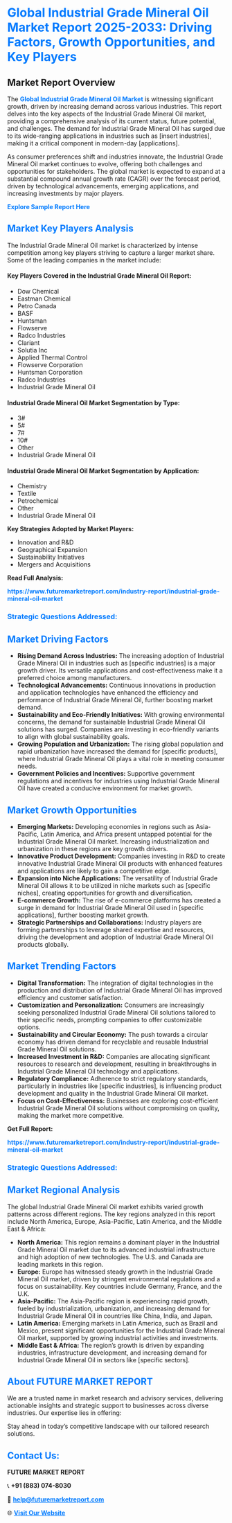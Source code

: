 <h1 style="color: #007BFF;">Global Industrial Grade Mineral Oil Market Report 2025-2033: Driving Factors, Growth Opportunities, and Key Players</h1>

<section id="overview">
<h2>Market Report Overview</h2>
<p>The <a href="https://www.futuremarketreport.com/industry-report/industrial-grade-mineral-oil-market" style="color: #007BFF; text-decoration: none;"><strong>Global Industrial Grade Mineral Oil Market</strong></a> is witnessing significant growth, driven by increasing demand across various industries. This report delves into the key aspects of the Industrial Grade Mineral Oil market, providing a comprehensive analysis of its current status, future potential, and challenges. The demand for Industrial Grade Mineral Oil has surged due to its wide-ranging applications in industries such as [insert industries], making it a critical component in modern-day [applications].</p>
<p>As consumer preferences shift and industries innovate, the Industrial Grade Mineral Oil market continues to evolve, offering both challenges and opportunities for stakeholders. The global market is expected to expand at a substantial compound annual growth rate (CAGR) over the forecast period, driven by technological advancements, emerging applications, and increasing investments by major players.</p>
</section>

<section id="overview">
<p><a href="https://www.futuremarketreport.com/request-sample/reportId=89337" style="color: #007BFF; text-decoration: none;"><strong>Explore Sample Report Here</strong></a></p>
</section>

<section id="key-players">
<h2 style="color: #007BFF;">Market Key Players Analysis</h2>
<p>The Industrial Grade Mineral Oil market is characterized by intense competition among key players striving to capture a larger market share. Some of the leading companies in the market include:</p>
<h4>Key Players Covered in the Industrial Grade Mineral Oil Report:</h4>
<ul><li>Dow Chemical</li><li>Eastman Chemical</li><li>Petro Canada</li><li>BASF</li><li>Huntsman</li><li>Flowserve</li><li>Radco Industries</li><li>Clariant</li><li>Solutia Inc</li><li>Applied Thermal Control</li><li>Flowserve Corporation</li><li>Huntsman Corporation</li><li>Radco Industries</li><li>Industrial Grade Mineral Oil</li></ul>
<h4>Industrial Grade Mineral Oil Market Segmentation by Type:</h4>
<ul><li>3#</li><li>5#</li><li>7#</li><li>10#</li><li>Other</li><li>Industrial Grade Mineral Oil</li></ul>

<h4>Industrial Grade Mineral Oil Market Segmentation by Application:</h4>
<ul><li>Chemistry</li><li>Textile</li><li>Petrochemical</li><li>Other</li><li>Industrial Grade Mineral Oil</li></ul>
<p><strong>Key Strategies Adopted by Market Players:</strong></p>
<ul>
<li>Innovation and R&D</li>
<li>Geographical Expansion</li>
<li>Sustainability Initiatives</li>
<li>Mergers and Acquisitions</li>
</ul>
</section>

<section>
<p><strong>Read Full Analysis: </strong></p><a href="https://www.futuremarketreport.com/industry-report/industrial-grade-mineral-oil-market" style="color: #007BFF; text-decoration: none;"><strong>https://www.futuremarketreport.com/industry-report/industrial-grade-mineral-oil-market</strong></a>
<h3 style="color: #007BFF;">Strategic Questions Addressed:</h3>
</section>

<section id="driving-factors">
<h2 style="color: #007BFF;">Market Driving Factors</h2>
<ul>
<li><strong>Rising Demand Across Industries:</strong> The increasing adoption of Industrial Grade Mineral Oil in industries such as [specific industries] is a major growth driver. Its versatile applications and cost-effectiveness make it a preferred choice among manufacturers.</li>
<li><strong>Technological Advancements:</strong> Continuous innovations in production and application technologies have enhanced the efficiency and performance of Industrial Grade Mineral Oil, further boosting market demand.</li>
<li><strong>Sustainability and Eco-Friendly Initiatives:</strong> With growing environmental concerns, the demand for sustainable Industrial Grade Mineral Oil solutions has surged. Companies are investing in eco-friendly variants to align with global sustainability goals.</li>
<li><strong>Growing Population and Urbanization:</strong> The rising global population and rapid urbanization have increased the demand for [specific products], where Industrial Grade Mineral Oil plays a vital role in meeting consumer needs.</li>
<li><strong>Government Policies and Incentives:</strong> Supportive government regulations and incentives for industries using Industrial Grade Mineral Oil have created a conducive environment for market growth.</li>
</ul>
</section>

<section id="growth-opportunities">
<h2 style="color: #007BFF;">Market Growth Opportunities</h2>
<ul>
<li><strong>Emerging Markets:</strong> Developing economies in regions such as Asia-Pacific, Latin America, and Africa present untapped potential for the Industrial Grade Mineral Oil market. Increasing industrialization and urbanization in these regions are key growth drivers.</li>
<li><strong>Innovative Product Development:</strong> Companies investing in R&D to create innovative Industrial Grade Mineral Oil products with enhanced features and applications are likely to gain a competitive edge.</li>
<li><strong>Expansion into Niche Applications:</strong> The versatility of Industrial Grade Mineral Oil allows it to be utilized in niche markets such as [specific niches], creating opportunities for growth and diversification.</li>
<li><strong>E-commerce Growth:</strong> The rise of e-commerce platforms has created a surge in demand for Industrial Grade Mineral Oil used in [specific applications], further boosting market growth.</li>
<li><strong>Strategic Partnerships and Collaborations:</strong> Industry players are forming partnerships to leverage shared expertise and resources, driving the development and adoption of Industrial Grade Mineral Oil products globally.</li>
</ul>
</section>

<section id="trending-factors">
<h2 style="color: #007BFF;">Market Trending Factors</h2>
<ul>
<li><strong>Digital Transformation:</strong> The integration of digital technologies in the production and distribution of Industrial Grade Mineral Oil has improved efficiency and customer satisfaction.</li>
<li><strong>Customization and Personalization:</strong> Consumers are increasingly seeking personalized Industrial Grade Mineral Oil solutions tailored to their specific needs, prompting companies to offer customizable options.</li>
<li><strong>Sustainability and Circular Economy:</strong> The push towards a circular economy has driven demand for recyclable and reusable Industrial Grade Mineral Oil solutions.</li>
<li><strong>Increased Investment in R&D:</strong> Companies are allocating significant resources to research and development, resulting in breakthroughs in Industrial Grade Mineral Oil technology and applications.</li>
<li><strong>Regulatory Compliance:</strong> Adherence to strict regulatory standards, particularly in industries like [specific industries], is influencing product development and quality in the Industrial Grade Mineral Oil market.</li>
<li><strong>Focus on Cost-Effectiveness:</strong> Businesses are exploring cost-efficient Industrial Grade Mineral Oil solutions without compromising on quality, making the market more competitive.</li>
</ul>
</section>

<section>
<p><strong>Get Full Report: </strong></p><a href="https://www.futuremarketreport.com/industry-report/industrial-grade-mineral-oil-market" style="color: #007BFF; text-decoration: none;"><strong>https://www.futuremarketreport.com/industry-report/industrial-grade-mineral-oil-market</strong></a>
<h3 style="color: #007BFF;">Strategic Questions Addressed:</h3>
</section>


<section id="regional-analysis">
<h2 style="color: #007BFF;">Market Regional Analysis</h2>
<p>The global Industrial Grade Mineral Oil market exhibits varied growth patterns across different regions. The key regions analyzed in this report include North America, Europe, Asia-Pacific, Latin America, and the Middle East & Africa:</p>
<ul>
<li><strong>North America:</strong> This region remains a dominant player in the Industrial Grade Mineral Oil market due to its advanced industrial infrastructure and high adoption of new technologies. The U.S. and Canada are leading markets in this region.</li>
<li><strong>Europe:</strong> Europe has witnessed steady growth in the Industrial Grade Mineral Oil market, driven by stringent environmental regulations and a focus on sustainability. Key countries include Germany, France, and the U.K.</li>
<li><strong>Asia-Pacific:</strong> The Asia-Pacific region is experiencing rapid growth, fueled by industrialization, urbanization, and increasing demand for Industrial Grade Mineral Oil in countries like China, India, and Japan.</li>
<li><strong>Latin America:</strong> Emerging markets in Latin America, such as Brazil and Mexico, present significant opportunities for the Industrial Grade Mineral Oil market, supported by growing industrial activities and investments.</li>
<li><strong>Middle East & Africa:</strong> The region’s growth is driven by expanding industries, infrastructure development, and increasing demand for Industrial Grade Mineral Oil in sectors like [specific sectors].</li>
</ul>
</section>

<footer>
<h2 style="color: #007BFF;">About FUTURE MARKET REPORT</h2>
<p>We are a trusted name in market research and advisory services, delivering actionable insights and strategic support to businesses across diverse industries. Our expertise lies in offering:</p>

<p>Stay ahead in today’s competitive landscape with our tailored research solutions.</p>

<h2 style="color: #007BFF;">Contact Us:</h2>
<p><strong>FUTURE MARKET REPORT</strong></p>
<p>📞 <strong>+91 (883) 074-8030</strong></p>
<p>📧 <strong><a href="mailto:help@futuremarketreport.com" style="color: #007BFF;">help@futuremarketreport.com</a></strong></p>
<p>🌐 <strong><a href="https://www.futuremarketreport.com/" style="color: #007BFF;">Visit Our Website</a></strong></p>
</footer>